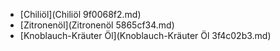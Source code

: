 * [Chiliöl](Chiliöl 9f0068f2.md)
* [Zitronenöl](Zitronenöl 5865cf34.md)
* [Knoblauch-Kräuter Öl](Knoblauch-Kräuter Öl 3f4c02b3.md)